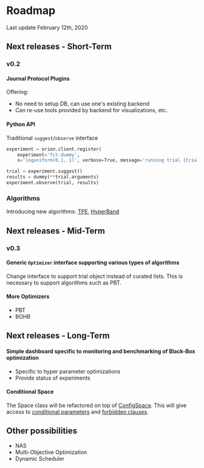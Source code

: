 # Roadmap
Last update February 12th, 2020

## Next releases - Short-Term

### v0.2
#### Journal Protocol Plugins
Offering:
- No need to setup DB, can use one's existing backend
- Can re-use tools provided by backend for visualizations, etc.
#### Python API

Traditional `suggest`/`observe` interface

```python
experiment = orion.client.register(
    experiment='fct-dummy',
    x='loguniform(0.1, 1)', verbose=True, message='running trial {trial.hash_name}')

trial = experiment.suggest()
results = dummy(**trial.arguments)
experiment.observe(trial, results)
```

### Algorithms
Introducing new algorithms: [TPE](https://papers.nips.cc/paper/4443-algorithms-for-hyper-parameter-optimization.pdf), [HyperBand](https://arxiv.org/abs/1603.06560)

## Next releases - Mid-Term

### v0.3
#### Generic `Optimizer` interface supporting various types of algorithms

Change interface to support trial object instead of curated lists. This is necessary to support algorithms such as PBT.

#### More Optimizers
- PBT
- BOHB

## Next releases - Long-Term

#### Simple dashboard specific to monitoring and benchmarking of Black-Box optimization
- Specific to hyper parameter optimizations
- Provide status of experiments

#### Conditional Space

The Space class will be refactored on top of [ConfigSpace](https://automl.github.io/ConfigSpace). This will give access to [conditional parameters](https://automl.github.io/ConfigSpace/master/Guide.html#nd-example-categorical-hyperparameters-and-conditions) and [forbidden clauses](https://automl.github.io/ConfigSpace/master/Guide.html#rd-example-forbidden-clauses).

## Other possibilities
- NAS
- Multi-Objective Optimization
- Dynamic Scheduler
